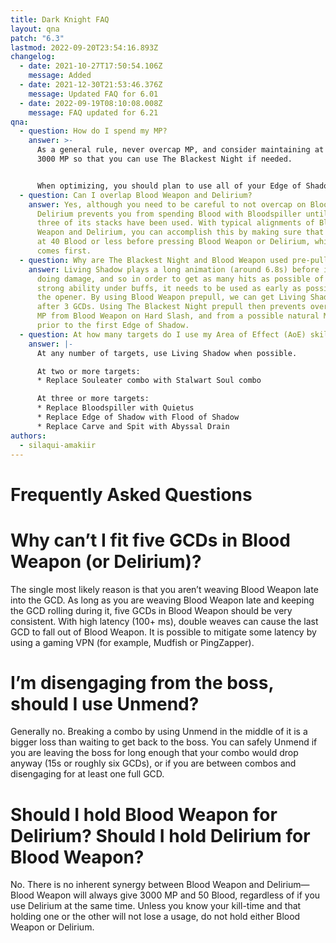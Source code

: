 ```yaml
---
title: Dark Knight FAQ
layout: qna
patch: "6.3"
lastmod: 2022-09-20T23:54:16.893Z
changelog:
  - date: 2021-10-27T17:50:54.106Z
    message: Added
  - date: 2021-12-30T21:53:46.376Z
    message: Updated FAQ for 6.01
  - date: 2022-09-19T08:10:08.008Z
    message: FAQ updated for 6.21
qna:
  - question: How do I spend my MP?
    answer: >-
      As a general rule, never overcap MP, and consider maintaining at least
      3000 MP so that you can use The Blackest Night if needed.


      When optimizing, you should plan to use all of your Edge of Shadow (EoS) casts under buffs, and in particular, to put more EoS casts where buffs are stronger. This often means using five EoS under even-minute (0, 2, 4, ...) buffs, and three under odd-minute buffs.
  - question: Can I overlap Blood Weapon and Delirium?
    answer: Yes, although you need to be careful to not overcap on Blood, as
      Delirium prevents you from spending Blood with Bloodspiller until all
      three of its stacks have been used. With typical alignments of Blood
      Weapon and Delirium, you can accomplish this by making sure that you are
      at 40 Blood or less before pressing Blood Weapon or Delirium, whichever
      comes first.
  - question: Why are The Blackest Night and Blood Weapon used pre-pull in the opener?
    answer: Living Shadow plays a long animation (around 6.8s) before it begins
      doing damage, and so in order to get as many hits as possible of this
      strong ability under buffs, it needs to be used as early as possible in
      the opener. By using Blood Weapon prepull, we can get Living Shadow out
      after 3 GCDs. Using The Blackest Night prepull then prevents overcapping
      MP from Blood Weapon on Hard Slash, and from a possible natural MP tick
      prior to the first Edge of Shadow.
  - question: At how many targets do I use my Area of Effect (AoE) skills?
    answer: |-
      At any number of targets, use Living Shadow when possible.

      At two or more targets:
      * Replace Souleater combo with Stalwart Soul combo

      At three or more targets:
      * Replace Bloodspiller with Quietus
      * Replace Edge of Shadow with Flood of Shadow
      * Replace Carve and Spit with Abyssal Drain
authors:
  - silaqui-amakiir
---
```

# Frequently Asked Questions

# Why can’t I fit five GCDs in Blood Weapon (or Delirium)?

The single most likely reason is that you aren’t weaving Blood Weapon late into the GCD. As long as you are weaving Blood Weapon late and keeping the GCD rolling during it, five GCDs in Blood Weapon should be very consistent. With high latency (100+ ms), double weaves can cause the last GCD to fall out of Blood Weapon. It is possible to mitigate some latency by using a gaming VPN (for example, Mudfish or PingZapper).

# I’m disengaging from the boss, should I use Unmend?

Generally no. Breaking a combo by using Unmend in the middle of it is a bigger loss than waiting to get back to the boss. You can safely Unmend if you are leaving the boss for long enough that your combo would drop anyway (15s or roughly six GCDs), or if you are between combos and disengaging for at least one full GCD.

# Should I hold Blood Weapon for Delirium? Should I hold Delirium for Blood Weapon?

No. There is no inherent synergy between Blood Weapon and Delirium—Blood Weapon will always give 3000 MP and 50 Blood, regardless of if you use Delirium at the same time. Unless you know your kill-time and that holding one or the other will not lose a usage, do not hold either Blood Weapon or Delirium.